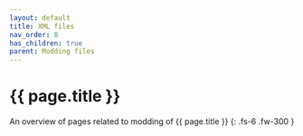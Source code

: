 ```yaml
---
layout: default
title: XML files
nav_order: 8
has_children: true
parent: Modding files
---
```


# {{ page.title }}


An overview of pages related to modding of {{ page.title }}
{: .fs-6 .fw-300 }
